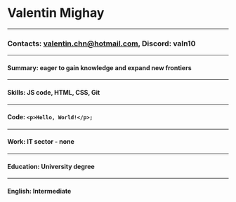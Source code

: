 # **Valentin Mighay**
---
### Contacts: valentin.chn@hotmail.com, Discord: valn10
---
#### Summary: eager to gain knowledge and expand new frontiers
---
#### Skills: JS code, HTML, CSS, Git
---
#### Code: `<p>Hello, World!</p>;`
---
#### Work: IT sector - none
---
#### Education: University degree
---
#### English: Intermediate